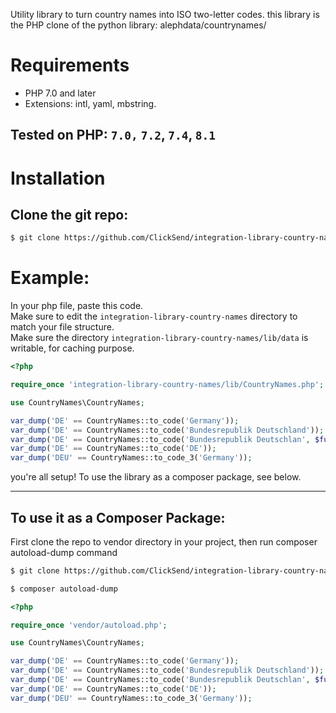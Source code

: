 Utility library to turn country names into ISO two-letter codes.
this library is the PHP clone of the python library: alephdata/countrynames/
# Requirements
  * PHP 7.0 and later
  * Extensions: intl, yaml, mbstring.

## Tested on PHP: `7.0,` `7.2`, `7.4`, `8.1`

# Installation 

## Clone the git repo:
```bash 
$ git clone https://github.com/ClickSend/integration-library-country-names.git
```
# Example:

In your php file, paste this code. <br/>
Make sure to edit the `integration-library-country-names` directory to  match your file structure.<br/>
Make sure the directory `integration-library-country-names/lib/data` is writable, for caching purpose.
```php
<?php 

require_once 'integration-library-country-names/lib/CountryNames.php';

use CountryNames\CountryNames;

var_dump('DE' == CountryNames::to_code('Germany'));
var_dump('DE' == CountryNames::to_code('Bundesrepublik Deutschland'));
var_dump('DE' == CountryNames::to_code('Bundesrepublik Deutschlan', $fuzzy=true));
var_dump('DE' == CountryNames::to_code('DE'));
var_dump('DEU' == CountryNames::to_code_3('Germany'));

```


you're all setup!
To use the library as a composer package, see below.
<hr/>


## To use it as a Composer Package:
First clone the repo to vendor directory in your project, then run composer autoload-dump command
```bash 
$ git clone https://github.com/ClickSend/integration-library-country-names.git   your-project-path/vendor/integration-library-country-names
```
```bash
$ composer autoload-dump
```

```php
<?php 

require_once 'vendor/autoload.php';

use CountryNames\CountryNames;

var_dump('DE' == CountryNames::to_code('Germany'));
var_dump('DE' == CountryNames::to_code('Bundesrepublik Deutschland'));
var_dump('DE' == CountryNames::to_code('Bundesrepublik Deutschlan', $fuzzy=true));
var_dump('DE' == CountryNames::to_code('DE'));
var_dump('DEU' == CountryNames::to_code_3('Germany'));

```
